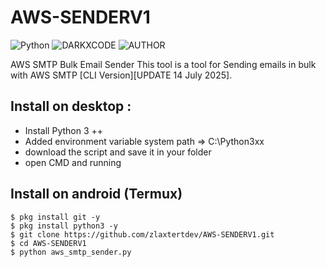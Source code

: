 # AWS-SENDERV1

![Python](https://img.shields.io/badge/language-PHP-blue.svg)
![DARKXCODE](https://img.shields.io/badge/Team-DARKXCODE-black)
![AUTHOR](https://img.shields.io/badge/Author-Zlaxtert-orange)

AWS SMTP Bulk Email Sender
This tool is a tool for Sending emails in bulk with AWS SMTP [CLI Version][UPDATE 14 July 2025].

## Install on desktop : 
- Install Python 3 ++
- Added environment variable system path => C:\Python3xx
- download the script and save it in your folder
- open CMD and running

## Install on android (Termux)
    $ pkg install git -y
    $ pkg install python3 -y
    $ git clone https://github.com/zlaxtertdev/AWS-SENDERV1.git
    $ cd AWS-SENDERV1
    $ python aws_smtp_sender.py
